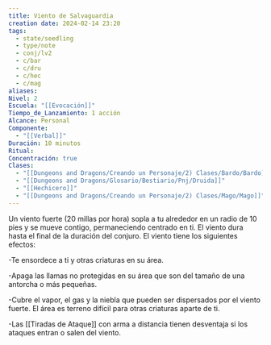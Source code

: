 ```yaml
---
title: Viento de Salvaguardia
creation date: 2024-02-14 23:20
tags:
  - state/seedling
  - type/note
  - conj/lv2
  - c/bar
  - c/dru
  - c/hec
  - c/mag
aliases: 
Nivel: 2
Escuela: "[[Evocación]]"
Tiempo_de_Lanzamiento: 1 acción
Alcance: Personal
Componente:
  - "[[Verbal]]"
Duración: 10 minutos
Ritual: 
Concentración: true
Clases:
  - "[[Dungeons and Dragons/Creando un Personaje/2) Clases/Bardo/Bardo]]"
  - "[[Dungeons and Dragons/Glosario/Bestiario/Pnj/Druida]]"
  - "[[Hechicero]]"
  - "[[Dungeons and Dragons/Creando un Personaje/2) Clases/Mago/Mago]]"
---
```

Un viento fuerte (20 millas por hora) sopla a tu alrededor en un radio de 10 pies y se mueve contigo, permaneciendo centrado en ti. El viento dura hasta el final de la duración del conjuro. El viento tiene los siguientes efectos:

-Te ensordece a ti y otras criaturas en su área.

-Apaga las llamas no protegidas en su área que son del tamaño de una antorcha o más pequeñas.

-Cubre el vapor, el gas y la niebla que pueden ser dispersados por el viento fuerte. El área es terreno difícil para otras criaturas aparte de ti. 

-Las [[Tiradas de Ataque]] con arma a distancia tienen desventaja si los ataques entran o salen del viento.
